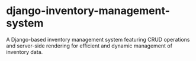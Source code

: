 # django-inventory-management-system

A Django-based inventory management system featuring CRUD operations and server-side rendering for efficient and dynamic management of inventory data.
